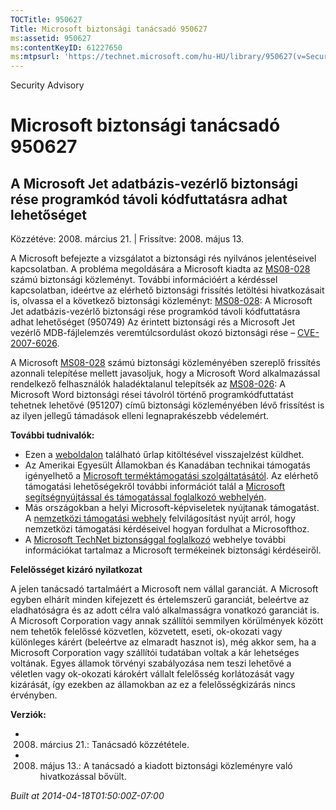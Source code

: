 ```yaml
---
TOCTitle: 950627
Title: Microsoft biztonsági tanácsadó 950627
ms:assetid: 950627
ms:contentKeyID: 61227650
ms:mtpsurl: 'https://technet.microsoft.com/hu-HU/library/950627(v=Security.10)'
---
```


Security Advisory

Microsoft biztonsági tanácsadó 950627
=====================================

A Microsoft Jet adatbázis-vezérlő biztonsági rése programkód távoli kódfuttatásra adhat lehetőséget
---------------------------------------------------------------------------------------------------

Közzétéve: 2008. március 21. | Frissítve: 2008. május 13.

A Microsoft befejezte a vizsgálatot a biztonsági rés nyilvános jelentéseivel kapcsolatban. A probléma megoldására a Microsoft kiadta az [MS08-028](http://go.microsoft.com/fwlink/?linkid=114750) számú biztonsági közleményt. További információért a kérdéssel kapcsolatban, ideértve az elérhető biztonsági frissítés letöltési hivatkozásait is, olvassa el a következő biztonsági közleményt: [MS08-028](http://go.microsoft.com/fwlink/?linkid=114750): A Microsoft Jet adatbázis-vezérlő biztonsági rése programkód távoli kódfuttatásra adhat lehetőséget (950749) Az érintett biztonsági rés a Microsoft Jet vezérlő MDB-fájlelemzés veremtúlcsordulást okozó biztonsági rése – [CVE-2007-6026](http://www.cve.mitre.org/cgi-bin/cvename.cgi?name=cve-2007-6026).

A Microsoft [MS08-028](http://go.microsoft.com/fwlink/?linkid=114750) számú biztonsági közleményében szereplő frissítés azonnali telepítése mellett javasoljuk, hogy a Microsoft Word alkalmazással rendelkező felhasználók haladéktalanul telepítsék az [MS08-026](http://go.microsoft.com/fwlink/?linkid=117295): A Microsoft Word biztonsági rései távolról történő programkódfuttatást tehetnek lehetővé (951207) című biztonsági közleményében lévő frissítést is az ilyen jellegű támadások elleni legnaprakészebb védelemért.

**További tudnivalók:**

-   Ezen a [weboldalon](https://support.microsoft.com/common/survey.aspx?scid=sw;en;1257&amp;showpage=1&amp;ws=technet&amp;sd=tech) található űrlap kitöltésével visszajelzést küldhet.
-   Az Amerikai Egyesült Államokban és Kanadában technikai támogatás igényelhető a [Microsoft terméktámogatási szolgáltatásától](http://go.microsoft.com/fwlink/?linkid=21131). Az elérhető támogatási lehetőségekről további információt talál a [Microsoft segítségnyújtással és támogatással foglalkozó webhelyén](http://support.microsoft.com/).
-   Más országokban a helyi Microsoft-képviseletek nyújtanak támogatást. A [nemzetközi támogatási webhely](http://go.microsoft.com/fwlink/?linkid=21155) felvilágosítást nyújt arról, hogy nemzetközi támogatási kérdéseivel hogyan fordulhat a Microsofthoz.
-   A [Microsoft TechNet biztonsággal foglalkozó](http://go.microsoft.com/fwlink/?linkid=21132) webhelye további információkat tartalmaz a Microsoft termékeinek biztonsági kérdéseiről.

**Felelősséget kizáró nyilatkozat**

A jelen tanácsadó tartalmáért a Microsoft nem vállal garanciát. A Microsoft egyben elhárít minden kifejezett és értelemszerű garanciát, beleértve az eladhatóságra és az adott célra való alkalmasságra vonatkozó garanciát is. A Microsoft Corporation vagy annak szállítói semmilyen körülmények között nem tehetők felelőssé közvetlen, közvetett, eseti, ok-okozati vagy különleges kárért (beleértve az elmaradt hasznot is), még akkor sem, ha a Microsoft Corporation vagy szállítói tudatában voltak a kár lehetséges voltának. Egyes államok törvényi szabályozása nem teszi lehetővé a véletlen vagy ok-okozati károkért vállalt felelősség korlátozását vagy kizárását, így ezekben az államokban az ez a felelősségkizárás nincs érvényben.

**Verziók:**

-   2008. március 21.: Tanácsadó közzététele.
-   2008. május 13.: A tanácsadó a kiadott biztonsági közleményre való hivatkozással bővült.

*Built at 2014-04-18T01:50:00Z-07:00*
